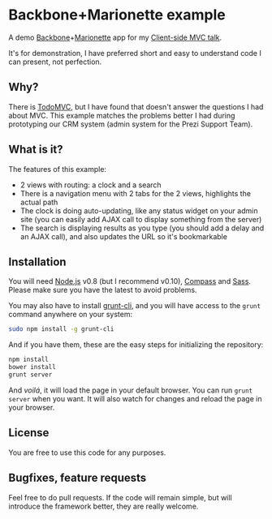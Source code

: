 # Backbone+Marionette example

A demo [Backbone](http://backbonejs.org/)+[Marionette](http://marionettejs.com/) app for my [Client-side MVC talk](https://prezi.com/sxv2t_nambyd/client-side-mvc-backbonemarionette-ember-angular/).

It's for demonstration, I have preferred short and easy to understand code I can present, not perfection.

## Why?

There is [TodoMVC](http://todomvc.com/), but I have found that doesn't answer the questions I had about MVC. This example matches the problems better I had during prototyping our CRM system (admin system for the Prezi Support Team).

## What is it?

The features of this example:
* 2 views with routing: a clock and a search
* There is a navigation menu with 2 tabs for the 2 views, highlights the actual path
* The clock is doing auto-updating, like any status widget on your admin site (you can easily add AJAX call to display something from the server)
* The search is displaying results as you type (you should add a delay and an AJAX call), and also updates the URL so it's bookmarkable

## Installation

You will need [Node.js](http://nodejs.org/) v0.8 (but I recommend v0.10), [Compass](http://compass-style.org/) and [Sass](http://sass-lang.com/). Please make sure you have the latest to avoid problems.

You may also have to install [grunt-cli](https://github.com/gruntjs/grunt-cli), and you will have access to the `grunt` command anywhere on your system:

```bash
sudo npm install -g grunt-cli
```

And if you have them, these are the easy steps for initializing the repository:

```bash
npm install
bower install
grunt server
```

And *voilá*, it will load the page in your default browser. You can run `grunt server` when you want. It will also watch for changes and reload the page in your browser.

## License

You are free to use this code for any purposes.

## Bugfixes, feature requests

Feel free to do pull requests. If the code will remain simple, but will introduce the framework better, they are really welcome.

